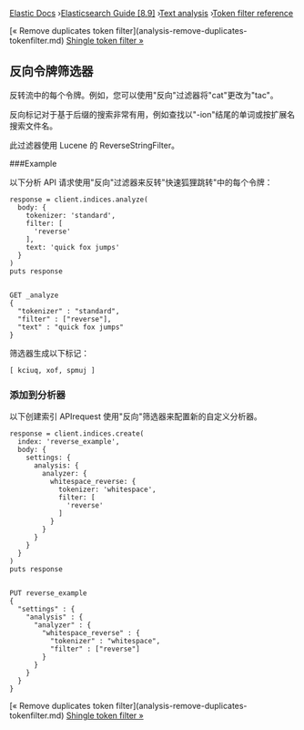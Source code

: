 

[Elastic Docs](/guide/) ›[Elasticsearch Guide [8.9]](index.md) ›[Text
analysis](analysis.md) ›[Token filter reference](analysis-tokenfilters.md)

[« Remove duplicates token filter](analysis-remove-duplicates-
tokenfilter.md) [Shingle token filter »](analysis-shingle-tokenfilter.md)

## 反向令牌筛选器

反转流中的每个令牌。例如，您可以使用"反向"过滤器将"cat"更改为"tac"。

反向标记对于基于后缀的搜索非常有用，例如查找以"-ion"结尾的单词或按扩展名搜索文件名。

此过滤器使用 Lucene 的 ReverseStringFilter。

###Example

以下分析 API 请求使用"反向"过滤器来反转"快速狐狸跳转"中的每个令牌：

    
    
    response = client.indices.analyze(
      body: {
        tokenizer: 'standard',
        filter: [
          'reverse'
        ],
        text: 'quick fox jumps'
      }
    )
    puts response
    
    
    GET _analyze
    {
      "tokenizer" : "standard",
      "filter" : ["reverse"],
      "text" : "quick fox jumps"
    }

筛选器生成以下标记：

    
    
    [ kciuq, xof, spmuj ]

### 添加到分析器

以下创建索引 APIrequest 使用"反向"筛选器来配置新的自定义分析器。

    
    
    response = client.indices.create(
      index: 'reverse_example',
      body: {
        settings: {
          analysis: {
            analyzer: {
              whitespace_reverse: {
                tokenizer: 'whitespace',
                filter: [
                  'reverse'
                ]
              }
            }
          }
        }
      }
    )
    puts response
    
    
    PUT reverse_example
    {
      "settings" : {
        "analysis" : {
          "analyzer" : {
            "whitespace_reverse" : {
              "tokenizer" : "whitespace",
              "filter" : ["reverse"]
            }
          }
        }
      }
    }

[« Remove duplicates token filter](analysis-remove-duplicates-
tokenfilter.md) [Shingle token filter »](analysis-shingle-tokenfilter.md)
